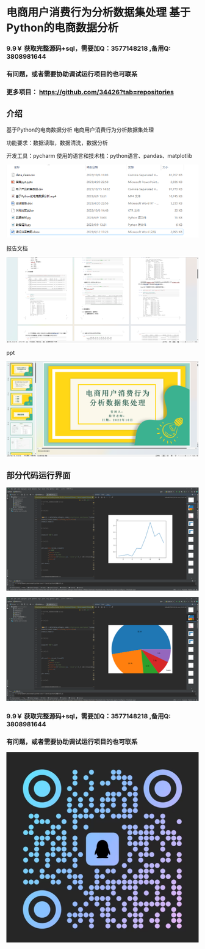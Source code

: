 # 电商用户消费行为分析数据集处理   基于Python的电商数据分析

### 9.9￥ 获取完整源码+sql，需要加Q：3577148218 ,备用Q: 3808981644
### 有问题，或者需要协助调试运行项目的也可联系
### 更多项目： https://github.com/34426?tab=repositories

## 介绍
基于Python的电商数据分析  电商用户消费行为分析数据集处理

功能要求：数据读取，数据清洗，数据分析

开发工具：pycharm
使用的语言和技术栈：python语言、pandas、matplotlib

![img_4.png](imgs/img_4.png)

报告文档

![img.png](imgs/img.png)

ppt

![img_1.png](imgs/img_1.png)

## 部分代码运行界面

![img_2.png](imgs/img_2.png)

![img_3.png](imgs/img_3.png)

### 9.9￥ 获取完整源码+sql，需要加Q：3577148218 ,备用Q: 3808981644
### 有问题，或者需要协助调试运行项目的也可联系

![img.png](img.png)
